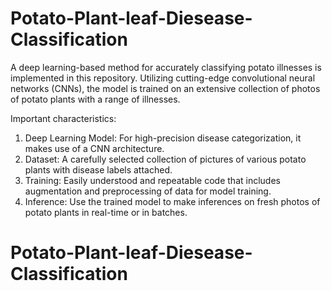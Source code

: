 # Potato-Plant-leaf-Diesease-Classification

A deep learning-based method for accurately classifying potato illnesses is implemented in this repository. Utilizing cutting-edge convolutional neural networks (CNNs), the model is trained on an extensive collection of photos of potato plants with a range of illnesses.

Important characteristics:
1. Deep Learning Model:
   For high-precision disease categorization, it makes use of a CNN architecture.
3. Dataset:
   A carefully selected collection of pictures of various potato plants with disease labels attached.
5. Training: Easily understood and repeatable code that includes augmentation and preprocessing of data for model training.
6. Inference: Use the trained model to make inferences on fresh photos of potato plants in real-time or in batches.
# Potato-Plant-leaf-Diesease-Classification
